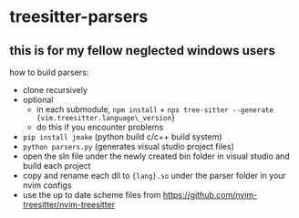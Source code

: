 # treesitter-parsers

## this is for my fellow neglected windows users

how to build parsers:

- clone recursively
- optional
  - in each submodule, `npm install` + `npx tree-sitter --generate {vim.treesitter.language\_version}`
  - do this if you encounter problems
- `pip install jmake` (python build c/c++ build system)
- `python parsers.py` (generates visual studio project files)
- open the sln file under the newly created bin folder in visual studio and build each project
- copy and rename each dll to `{lang}.so` under the parser folder in your nvim configs
- use the up to date scheme files from https://github.com/nvim-treesitter/nvim-treesitter
